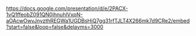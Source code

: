 https://docs.google.com/presentation/d/e/2PACX-1vQ1ffeobZ091QN0jhnuhlVxpN-aOAcwOwvJnyzthREGWa1UGDBsHiQ7gg31rfTJLT4X266mk7d9CRe2/embed?start=false&loop=false&delayms=3000
